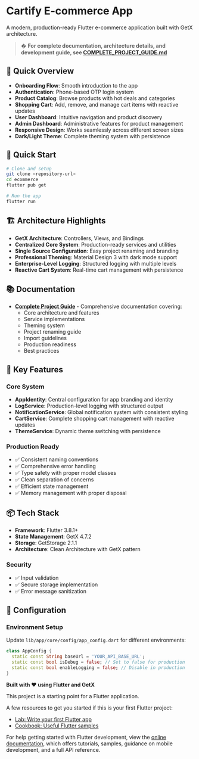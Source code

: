 # Cartify E-commerce App

A modern, production-ready Flutter e-commerce application built with GetX architecture.

> � **For complete documentation, architecture details, and development guide, see [COMPLETE_PROJECT_GUIDE.md](COMPLETE_PROJECT_GUIDE.md)**

## 📱 Quick Overview

- **Onboarding Flow**: Smooth introduction to the app
- **Authentication**: Phone-based OTP login system
- **Product Catalog**: Browse products with hot deals and categories
- **Shopping Cart**: Add, remove, and manage cart items with reactive updates
- **User Dashboard**: Intuitive navigation and product discovery
- **Admin Dashboard**: Administrative features for product management
- **Responsive Design**: Works seamlessly across different screen sizes
- **Dark/Light Theme**: Complete theming system with persistence

## 🚀 Quick Start

```bash
# Clone and setup
git clone <repository-url>
cd ecommerce
flutter pub get

# Run the app
flutter run
```

## 🏗️ Architecture Highlights

- **GetX Architecture**: Controllers, Views, and Bindings
- **Centralized Core System**: Production-ready services and utilities
- **Single Source Configuration**: Easy project renaming and branding
- **Professional Theming**: Material Design 3 with dark mode support
- **Enterprise-Level Logging**: Structured logging with multiple levels
- **Reactive Cart System**: Real-time cart management with persistence

## 📚 Documentation

- **[Complete Project Guide](COMPLETE_PROJECT_GUIDE.md)** - Comprehensive documentation covering:
  - Core architecture and features
  - Service implementations
  - Theming system
  - Project renaming guide
  - Import guidelines
  - Production readiness
  - Best practices

## 🎯 Key Features

### Core System
- **AppIdentity**: Central configuration for app branding and identity
- **LogService**: Production-level logging with structured output
- **NotificationService**: Global notification system with consistent styling
- **CartService**: Complete shopping cart management with reactive updates
- **ThemeService**: Dynamic theme switching with persistence

### Production Ready
- ✅ Consistent naming conventions
- ✅ Comprehensive error handling
- ✅ Type safety with proper model classes
- ✅ Clean separation of concerns
- ✅ Efficient state management
- ✅ Memory management with proper disposal

## 📦 Tech Stack

- **Framework**: Flutter 3.8.1+
- **State Management**: GetX 4.7.2
- **Storage**: GetStorage 2.1.1
- **Architecture**: Clean Architecture with GetX pattern

### Security
- ✅ Input validation
- ✅ Secure storage implementation
- ✅ Error message sanitization

## 🔧 Configuration

### Environment Setup

Update `lib/app/core/config/app_config.dart` for different environments:

```dart
class AppConfig {
  static const String baseUrl = 'YOUR_API_BASE_URL';
  static const bool isDebug = false; // Set to false for production
  static const bool enableLogging = false; // Disable in production
}
```

**Built with ❤️ using Flutter and GetX**

This project is a starting point for a Flutter application.

A few resources to get you started if this is your first Flutter project:

- [Lab: Write your first Flutter app](https://docs.flutter.dev/get-started/codelab)
- [Cookbook: Useful Flutter samples](https://docs.flutter.dev/cookbook)

For help getting started with Flutter development, view the
[online documentation](https://docs.flutter.dev/), which offers tutorials,
samples, guidance on mobile development, and a full API reference.
